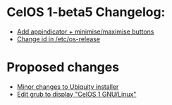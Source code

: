 # CelOS 1-beta5 Changelog:

- [Add appindicator + minimise/maximise buttons](https://github.com/Cobweb-Aclevo/celos/issues/30)
- [Change id in /etc/os-release](https://github.com/Cobweb-Aclevo/celos/issues/29)

# Proposed changes

- [Minor changes to Ubiquity installer](https://github.com/Cobweb-Aclevo/celos/issues/26)
- [Edit grub to display "CelOS 1 GNU/Linux"](https://github.com/Cobweb-Aclevo/celos/issues/22)
